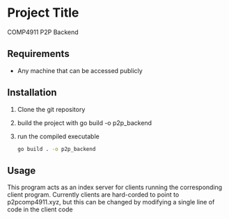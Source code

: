 # Project Title

COMP4911 P2P Backend

## Requirements

- Any machine that can be accessed publicly

## Installation

1. Clone the git repository
2. build the project with go build -o p2p_backend
3. run the compiled executable

   ```sh
   go build . -o p2p_backend 
   ```

## Usage

This program acts as an index server for clients running the corresponding client program. Currently 
clients are hard-corded to point to p2pcomp4911.xyz, but this can be changed by modifying a single line of code in the client code